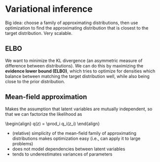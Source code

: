 # Variational inference

Big idea: choose a family of approximating distributions, then use optimization to find the approximating distribution that is closest to the target distribution. Very scalable.

## ELBO

We want to minimize the KL divergence (an asymmetric measure of difference between distributions). We can do this by maximizing the **evidence lower bound (ELBO)**, which tries to optimize for densities which balance between matching the target distribution well, while also being close to the prior distribution.

## Mean-field approximation

Makes the assumption that latent variables are mutually independent, so that we can factorize the likelihood as

\begin{align}
q(z) = \prod_i q_i(z_i)
\end{align}

- (relative) simplicity of the mean-field family of approximating distributions makes optimization easy (i.e., can apply it to large problems)
- does not model dependencies between latent variables
- tends to underestimates variances of parameters
